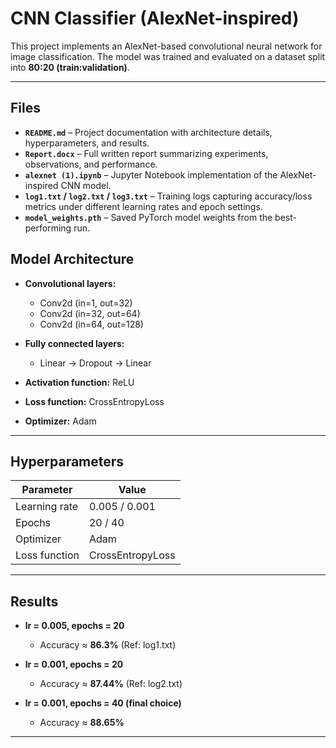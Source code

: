 # CNN Classifier (AlexNet-inspired)  

This project implements an AlexNet-based convolutional neural network for image classification. The model was trained and evaluated on a dataset split into **80:20 (train:validation)**.  

---
## Files  

- **`README.md`** – Project documentation with architecture details, hyperparameters, and results.  
- **`Report.docx`** – Full written report summarizing experiments, observations, and performance.  
- **`alexnet (1).ipynb`** – Jupyter Notebook implementation of the AlexNet-inspired CNN model.  
- **`log1.txt` / `log2.txt` / `log3.txt`** – Training logs capturing accuracy/loss metrics under different learning rates and epoch settings.  
- **`model_weights.pth`** – Saved PyTorch model weights from the best-performing run.  
## Model Architecture  

- **Convolutional layers:**  
  - Conv2d (in=1, out=32)  
  - Conv2d (in=32, out=64)  
  - Conv2d (in=64, out=128)  

- **Fully connected layers:**  
  - Linear → Dropout → Linear  

- **Activation function:** ReLU  
- **Loss function:** CrossEntropyLoss  
- **Optimizer:** Adam  

---

## Hyperparameters  

| Parameter       | Value |
|-----------------|-------|
| Learning rate   | 0.005 / 0.001 |
| Epochs          | 20 / 40 |
| Optimizer       | Adam |
| Loss function   | CrossEntropyLoss |

---

## Results  

- **lr = 0.005, epochs = 20**  
  - Accuracy ≈ **86.3%** (Ref: log1.txt)  

- **lr = 0.001, epochs = 20**  
  - Accuracy ≈ **87.44%** (Ref: log2.txt)  

- **lr = 0.001, epochs = 40 (final choice)**  
  - Accuracy ≈ **88.65%**  

---
